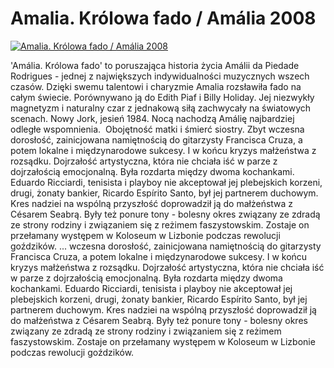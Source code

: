 Amalia. Królowa fado / Amália 2008 
=============
[![Amalia. Królowa fado / Amália 2008 ](http://vidos.pl/images/player.gif)](http://vidos.pl/amalia-krolowa-fado-amlia-2008)

 'Amália. Królowa fado' to poruszająca historia życia Amálii da Piedade Rodrigues - jednej z największych indywidualności muzycznych wszech czasów. Dzięki swemu talentowi i charyzmie Amalia rozsławiła fado na całym świecie. Porównywano ją do Edith Piaf i Billy Holiday. Jej niezwykły magnetyzm i naturalny czar z jednakową siłą zachwycały na światowych scenach. Nowy Jork, jesień 1984. Nocą nachodzą Amálię najbardziej odległe wspomnienia.  Obojętność matki i śmierć siostry. Zbyt wczesna dorosłość, zainicjowana namiętnością do gitarzysty Francisca Cruza, a potem lokalne i międzynarodowe sukcesy. I w końcu kryzys małżeństwa z rozsądku. Dojrzałość artystyczna, która nie chciała iść w parze z dojrzałością emocjonalną. Była rozdarta między dwoma kochankami. Eduardo Ricciardi, tenisista i playboy nie akceptował jej plebejskich korzeni, drugi, żonaty bankier, Ricardo Espírito Santo, był jej partnerem duchowym. Kres nadziei na wspólną przyszłość doprowadził ją do małżeństwa z Césarem Seabrą. Były też ponure tony - bolesny okres związany ze zdradą ze strony rodziny i związaniem się z reżimem faszystowskim. Zostaje on przełamany występem w Koloseum w Lizbonie podczas rewolucji goździków.  ... wczesna dorosłość, zainicjowana namiętnością do gitarzysty Francisca Cruza, a potem lokalne i międzynarodowe sukcesy. I w końcu kryzys małżeństwa z rozsądku. Dojrzałość artystyczna, która nie chciała iść w parze z dojrzałością emocjonalną. Była rozdarta między dwoma kochankami. Eduardo Ricciardi, tenisista i playboy nie akceptował jej plebejskich korzeni, drugi, żonaty bankier, Ricardo Espírito Santo, był jej partnerem duchowym. Kres nadziei na wspólną przyszłość doprowadził ją do małżeństwa z Césarem Seabrą. Były też ponure tony - bolesny okres związany ze zdradą ze strony rodziny i związaniem się z reżimem faszystowskim. Zostaje on przełamany występem w Koloseum w Lizbonie podczas rewolucji goździków.
